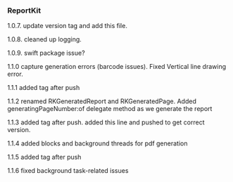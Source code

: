 ### ReportKit

1.0.7. update version tag and add this file. 

1.0.8. cleaned up logging.

1.0.9. swift package issue?

1.1.0 capture generation errors (barcode issues). Fixed Vertical line drawing error. 

1.1.1 added tag after push

1.1.2 renamed RKGeneratedReport and RKGeneratedPage. Added generatingPageNumber:of delegate method as we generate the report

1.1.3 added tag after push. added this line and pushed to get correct version.

1.1.4 added blocks and background threads for pdf generation

1.1.5 added tag after push

1.1.6 fixed background task-related issues

